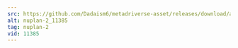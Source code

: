 ```yaml
---
src: https://github.com/Dadaism6/metadriverse-asset/releases/download/assetsv1.0.1/nuplan-2_11385.mp4
alt: nuplan-2_11385
tag: nuplan-2
vid: 11385
---
```

